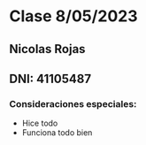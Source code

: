 # Clase 8/05/2023
## Nicolas Rojas
## DNI: 41105487

### Consideraciones especiales:
- Hice todo
- Funciona todo bien